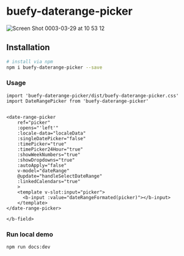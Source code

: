 # buefy-daterange-picker

![Screen Shot 0003-03-29 at 10 53 12](https://user-images.githubusercontent.com/9253378/112784944-0db1cd00-907d-11eb-9f26-4a976f021c38.png)


## Installation

``` bash
# install via npm
npm i buefy-daterange-picker --save
```

### Usage
```
import 'buefy-daterange-picker/dist/buefy-daterange-picker.css'
import DateRangePicker from 'buefy-daterange-picker'


<date-range-picker
    ref="picker"
    :opens="'left'"
    :locale-data="localeData"
    :singleDatePicker="false"
    :timePicker="true"
    :timePicker24Hour="true"
    :showWeekNumbers="true"
    :showDropdowns="true"
    :autoApply="false"
    v-model="dateRange"
    @update="handleSelectDateRange"
    :linkedCalendars="true"
    >
    <template v-slot:input="picker">
      <b-input :value="dateRangeFormated(picker)"></b-input>
    </template>
</date-range-picker>

</b-field>
```


### Run local demo
```
npm run docs:dev
```
